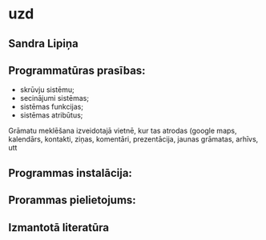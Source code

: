 # uzd
Sandra Lipiņa
-------------

Programmatūras prasības:
-------------------------
- skrūvju sistēmu;  
- secinājumi sistēmas;
- sistēmas funkcijas; 
- sistēmas atribūtus;


Grāmatu meklēšana izveidotajā vietnē, kur tas atrodas (google maps, kalendārs, kontakti, ziņas, komentāri, prezentācija, jaunas grāmatas, arhīvs, utt

Programmas instalācija:
-----------------------

Prorammas pielietojums:
------------------------

Izmantotā literatūra
-----------------------
